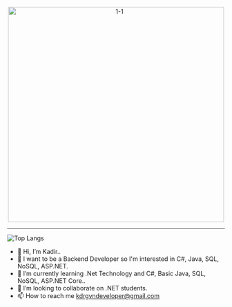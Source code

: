 <p align="center"><img src="https://i.ibb.co/rQqPPKw/1-1.png" alt="1-1" border="0" align="center" style="display: block; margin: 0 auto;" width="500px"></p>

<hr>

![Top Langs](https://github-readme-stats.vercel.app/api/top-langs/?username=anuraghazra&hide_progress=true)

- 👋 Hi, I’m Kadir..
- 👀 I want to be a Backend Developer so I'm interested in C#, Java, SQL, NoSQL, ASP.NET.
- 🌱 I’m currently learning .Net Technology and C#, Basic Java, SQL, NoSQL, ASP.NET Core..
- 💞️ I’m looking to collaborate on .NET students.
- 📫 How to reach me kdrgvndeveloper@gmail.com

<!---
Kadirgvn92/Kadirgvn92 is a ✨ special ✨ repository because its `README.md` (this file) appears on your GitHub profile.
You can click the Preview link to take a look at your changes.
--->
